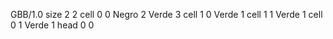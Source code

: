 <gs-board> GBB/1.0
size 2 2
cell 0 0 Negro 2 Verde 3
cell 1 0 Verde 1 
cell 1 1 Verde 1
cell 0 1 Verde 1
head 0 0
 </gs-board>